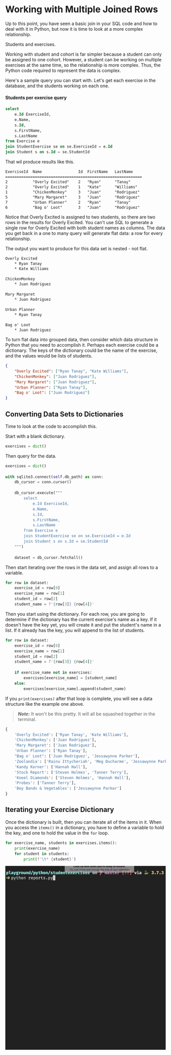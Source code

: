 # Working with Multiple Joined Rows

Up to this point, you have seen a basic join in your SQL code and how to deal with it in Python, but now it is time to look at a more complex relationship.

Students and exercises.

Working with student and cohort is far simpler because a student can only be assigned to one cohort. However, a student can be working on multiple exercises at the same time, so the relationship is more complex. Thus, the Python code required to represent the data is complex.

Here's a sample query you can start with. Let's get each exercise in the database, and the students working on each one.

#### Students per exercise query

```sql
select
	e.Id ExerciseId,
	e.Name,
	s.Id,
	s.FirstName,
	s.LastName
from Exercise e
join StudentExercise se on se.ExerciseId = e.Id
join Student s on s.Id = se.StudentId
```

That wil produce results like this.

```
ExerciseId  Name                Id  FirstName   LastName
============================================================
2           "Overly Excited"    2   "Ryan"      "Tanay"
2           "Overly Excited"    1   "Kate"      "Williams"
1           "ChickenMonkey"     3   "Juan"      "Rodriguez"
5           "Mary Margaret"     3   "Juan"      "Rodriguez"
7           "Urban Planner"     2   "Ryan"      "Tanay"
6           "Bag o' Loot"       3   "Juan"      "Rodriguez"
```

Notice that Overly Excited is assigned to two students, so there are two rows in the results for Overly Excited. You can't use SQL to generate a single row for Overly Excited with both student names as columns. The data you get back in a one to many query will generate flat data: a row for every relationship.

The output you want to produce for this data set is nested - not flat.

```
Overly Excited
    * Ryan Tanay
    * Kate Williams

ChickenMonkey
    * Juan Rodriguez

Mary Margaret
    * Juan Rodriguez

Urban Planner
    * Ryan Tanay

Bag o' Loot
    * Juan Rodriguez
```

To turn flat data into grouped data, then consider which data structure in Python that you need to accomplish it. Perhaps each exercise could be a dictionary. The keys of the dictionary could be the name of the exercise, and the values would be lists of students.

```json
{
    "Overly Excited": ["Ryan Tanay", "Kate Williams"],
    "ChickenMonkey": ["Juan Rodriguez"],
    "Mary Margaret": ["Juan Rodriguez"],
    "Urban Planner": ["Ryan Tanay"],
    "Bag o' Loot": ["Juan Rodriguez"]
}
```

## Converting Data Sets to Dictionaries

Time to look at the code to accomplish this.

Start with a blank dictionary.

```py
exercises = dict()
```

Then query for the data.

```py
exercises = dict()

with sqlite3.connect(self.db_path) as conn:
    db_cursor = conn.cursor()

    db_cursor.execute("""
        select
            e.Id ExerciseId,
            e.Name,
            s.Id,
            s.FirstName,
            s.LastName
        from Exercise e
        join StudentExercise se on se.ExerciseId = e.Id
        join Student s on s.Id = se.StudentId
    """)

    dataset = db_cursor.fetchall()
```

Then start iterating over the rows in the data set, and assign all rows to a variable.

```py
for row in dataset:
    exercise_id = row[0]
    exercise_name = row[1]
    student_id = row[2]
    student_name = f'{row[3]} {row[4]}'
```

Then you start using the dictionary. For each row, you are going to determine if the dictionary has the current exercise's name as a key. If it doesn't have the key yet, you will create it and put the student's name in a list. If it already has the key, you will append to the list of students.

```py
for row in dataset:
    exercise_id = row[0]
    exercise_name = row[1]
    student_id = row[2]
    student_name = f'{row[3]} {row[4]}'

    if exercise_name not in exercises:
        exercises[exercise_name] = [student_name]
    else:
        exercises[exercise_name].append(student_name)
```

If you `print(exercises)` after that loop is complete, you will see a data structure like the example one above.

> **_Note:_** It won't be this pretty. It will all be squashed together in the terminal.

```py
{
    'Overly Excited': ['Ryan Tanay', 'Kate Williams'],
    'ChickenMonkey': ['Juan Rodriguez'],
    'Mary Margaret': ['Juan Rodriguez'],
    'Urban Planner': ['Ryan Tanay'],
    "Bag o' Loot": ['Juan Rodriguez', 'Jessawynne Parker'],
    'Zoolandia': ['Rainu Ittycheriah', 'Meg Ducharme', 'Jessawynne Parker'],
    'Kandy Korner': ['Hannah Hall'],
    'Stock Report': ['Steven Holmes', 'Tanner Terry'],
    'Kneel Diamonds': ['Steven Holmes', 'Hannah Hall'],
    'Probes': ['Tanner Terry'],
    'Boy Bands & Vegetables': ['Jessawynne Parker']
}
```

## Iterating your Exercise Dictionary

Once the dictionary is built, then you can iterate all of the items in it. When you access the `items()` in a dictionary, you have to define a variable to hold the key, and one to hold the value in the `for` loop.

```py
for exercise_name, students in exercises.items():
    print(exercise_name)
    for student in students:
        print(f'\t* {student}')
```

![showing all exercises with related students](./images/students-per-exercise.gif)
